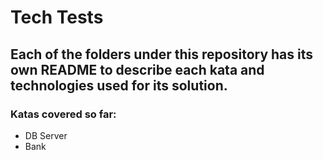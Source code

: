 # Tech Tests

## Each of the folders under this repository has its own README to describe each kata and technologies used for its solution.

### Katas covered so far:
- DB Server
- Bank
